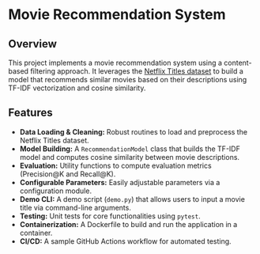 # Movie Recommendation System

## Overview

This project implements a movie recommendation system using a content-based filtering approach. 
It leverages the [Netflix Titles dataset](https://www.kaggle.com/shivamb/netflix-shows) to build a model that recommends similar movies based on their descriptions using TF-IDF vectorization and cosine similarity.

## Features

- **Data Loading & Cleaning:** Robust routines to load and preprocess the Netflix Titles dataset.
- **Model Building:** A `RecommendationModel` class that builds the TF-IDF model and computes cosine similarity between movie descriptions.
- **Evaluation:** Utility functions to compute evaluation metrics (Precision@K and Recall@K).
- **Configurable Parameters:** Easily adjustable parameters via a configuration module.
- **Demo CLI:** A demo script (`demo.py`) that allows users to input a movie title via command-line arguments.
- **Testing:** Unit tests for core functionalities using `pytest`.
- **Containerization:** A Dockerfile to build and run the application in a container.
- **CI/CD:** A sample GitHub Actions workflow for automated testing.

